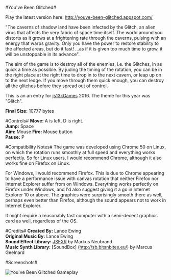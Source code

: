 #You've Been Glitched#

Play the latest version here: http://youve-been-glitched.appspot.com/

"The caverns of shadow land have been infected by the Glitch, an alien virus that affects the very fabric of space time itself. The world around you distorts as it grows at a frightening rate through the caverns, pulsing with an energy that warps gravity. Only you have the power to restore stability to the affected areas, but do it fast! ...as if it is given too much time to grow, it will be unstoppable in its advance".

The aim of the game is to destroy all of the enemies, i.e. the Glitches, in as quick a time as possible. By juding the timing of the rotation, you can be in the right place at the right time to drop in to the next cavern, or leap up on to the next ledge. If you move through them quick enough, you can destroy all the glitches before they spread out of control.

This is an an entry for [js13kGames](http://js13kgames.com) 2016. The theme for this year was "Glitch".

**Final Size:** 10777 bytes

#Controls#
**Move:** A is left, D is right.  
**Jump:** Space  
**Aim:** Mouse
**Fire:** Mouse button  
**Pause:** P  

#Compatibility Notes#
The game was developed using Chrome 50 on Linux, on which the rotation runs smoothly at full speed and everything works perfectly. So for Linux users, I would recommend Chrome, although it also works fine on Firefox on Linux.

For Windows, I would recommend Firefox. This is due to Chrome appearing to have a performance issue with canvas rotation that neither Firefox nor Internet Explorer suffer from on Windows. Everything works perfectly on Firefox under Windows, and I'd also suggest giving it a go in Internet Explorer 10 or above. The graphics were surprisingly smooth there as well, perhaps even better than Firefox, although the sound appears not to work in Internet Explorer.

It might require a reasonably fast computer with a semi-decent graphics card as well, regardless of the OS.

#Credits#
**Created By:** Lance Ewing  
**Original Music By:** Lance Ewing  
**Sound Effect Library:** [JSFXR](https://github.com/mneubrand/jsfxr) by Markus Neubrand  
**Music Synth Library:** [SoundBox] (http://sb.bitsnbites.eu/) by Marcus Geelnard  

#Screenshots#

![You've Been Glitched Gameplay](https://sites.google.com/site/shadowballjs/files/glitched.png "You've Been Glitched  Gameplay")
